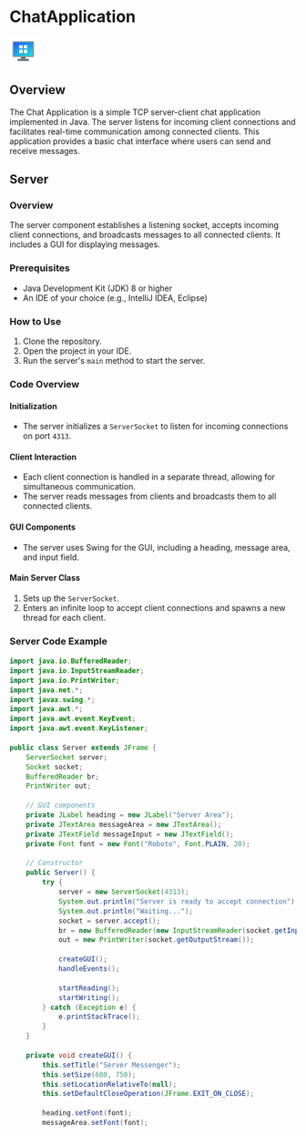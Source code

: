 # ChatApplication

![Logo](./clogo.png)

## Overview
The Chat Application is a simple TCP server-client chat application implemented in Java. The server listens for incoming client connections and facilitates real-time communication among connected clients. This application provides a basic chat interface where users can send and receive messages.

## Server

### Overview
The server component establishes a listening socket, accepts incoming client connections, and broadcasts messages to all connected clients. It includes a GUI for displaying messages.

### Prerequisites
- Java Development Kit (JDK) 8 or higher
- An IDE of your choice (e.g., IntelliJ IDEA, Eclipse)

### How to Use
1. Clone the repository.
2. Open the project in your IDE.
3. Run the server's `main` method to start the server.

### Code Overview

#### Initialization
- The server initializes a `ServerSocket` to listen for incoming connections on port `4313`.

#### Client Interaction
- Each client connection is handled in a separate thread, allowing for simultaneous communication.
- The server reads messages from clients and broadcasts them to all connected clients.

#### GUI Components
- The server uses Swing for the GUI, including a heading, message area, and input field.

#### Main Server Class
1. Sets up the `ServerSocket`.
2. Enters an infinite loop to accept client connections and spawns a new thread for each client.

### Server Code Example
```java
import java.io.BufferedReader;
import java.io.InputStreamReader;
import java.io.PrintWriter;
import java.net.*;
import javax.swing.*;
import java.awt.*;
import java.awt.event.KeyEvent;
import java.awt.event.KeyListener;

public class Server extends JFrame {
    ServerSocket server;
    Socket socket;
    BufferedReader br;
    PrintWriter out;

    // GUI components
    private JLabel heading = new JLabel("Server Area");
    private JTextArea messageArea = new JTextArea();
    private JTextField messageInput = new JTextField();
    private Font font = new Font("Roboto", Font.PLAIN, 20);

    // Constructor
    public Server() {
        try {
            server = new ServerSocket(4313);
            System.out.println("Server is ready to accept connection");
            System.out.println("Waiting...");
            socket = server.accept();
            br = new BufferedReader(new InputStreamReader(socket.getInputStream()));
            out = new PrintWriter(socket.getOutputStream());

            createGUI();
            handleEvents();

            startReading();
            startWriting();
        } catch (Exception e) {
            e.printStackTrace();
        }
    }

    private void createGUI() {
        this.setTitle("Server Messenger");
        this.setSize(600, 750);
        this.setLocationRelativeTo(null);
        this.setDefaultCloseOperation(JFrame.EXIT_ON_CLOSE);

        heading.setFont(font);
        messageArea.setFont(font);

